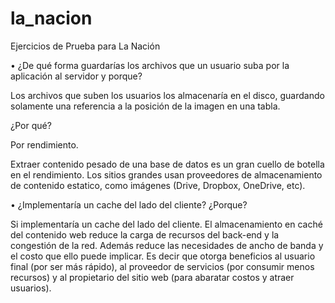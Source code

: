 # la_nacion
Ejercicios de Prueba para La Nación

•	¿De qué forma guardarías los archivos que un usuario suba por la aplicación al servidor y porque?

Los archivos que suben los usuarios los almacenaría en el disco, guardando solamente una referencia a la posición de la imagen en una tabla. 

¿Por qué? 

Por rendimiento.

Extraer contenido pesado de una base de datos es un gran cuello de botella en el rendimiento. Los sitios grandes usan proveedores de almacenamiento de contenido estatico, como imágenes (Drive, Dropbox, OneDrive, etc). 

•	¿Implementaría un cache del lado del cliente? ¿Porque?

Si implementaría un cache del lado del cliente. El almacenamiento en caché del contenido web reduce la carga de recursos del back-end y la congestión de la red. Además reduce las necesidades de ancho de banda y el costo que ello puede implicar. Es decir que otorga beneficios al usuario final (por ser más rápido), al proveedor de servicios (por consumir menos recursos) y al propietario del sitio web (para abaratar costos y atraer usuarios).


